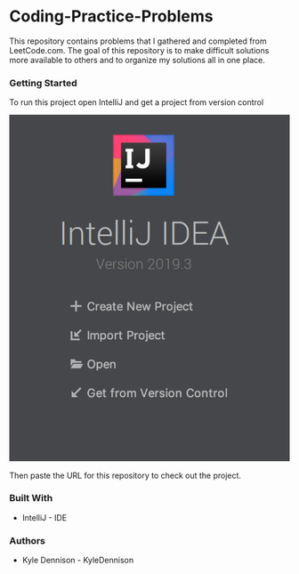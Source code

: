 # Coding-Practice-Problems
This repository contains problems that I gathered and completed from LeetCode.com. The goal of this repository is to make difficult solutions more available to others and to organize my solutions all in one place. 

### Getting Started 

To run this project open IntelliJ and get a project from version control

![Step 1](Pictures/instruction1.png)

Then paste the URL for this repository to check out the project. 

### Built With 

* IntelliJ - IDE

### Authors 

* Kyle Dennison - KyleDennison
